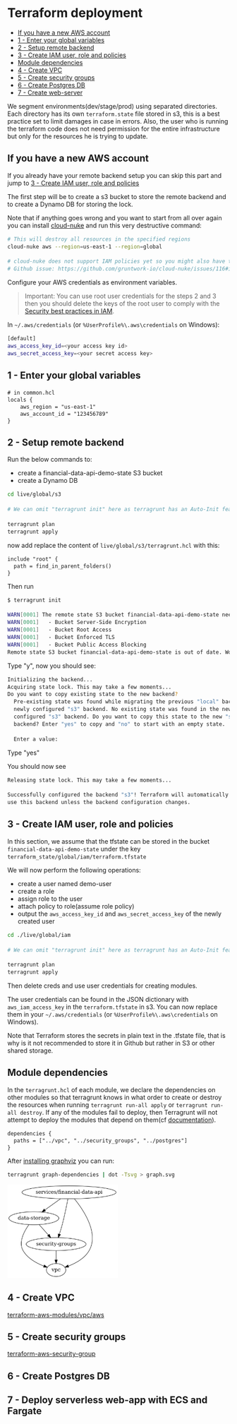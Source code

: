 # Terraform deployment

- [If you have a new AWS account](#if-you-have-a-new-aws-account)
- [1 - Enter your global variables](#1---enter-your-global-variables)
- [2 - Setup remote backend](#2---setup-remote-backend)
- [3 - Create IAM user, role and policies](#3---create-iam-user-role-and-policies)
- [Module dependencies](#module-dependencies)
- [4 - Create VPC](#4---create-vpc)
- [5 - Create security groups](#5---create-security-groups)
- [6 - Create Postgres DB](#6---create-postgres-db)
- [7 - Create web-server](#7---create-web-server)

We segment environments(dev/stage/prod) using separated directories. Each directory has its own `terraform.state` file stored in s3, this is a best practice set to limit damages in case in errors. Also, the user who is running the terraform code does not need permission for the entire infrastructure but only for the resources he is trying to update.

## If you have a new AWS account

If you already have your remote backend setup you can skip this part and jump to [3 - Create IAM user, role and policies](#3---create-iam-user-role-and-policies)

The first step will be to create a s3 bucket to store the remote backend and to create a Dynamo DB for storing the lock.

Note that if anything goes wrong and you want to start from all over again you can install [cloud-nuke](https://github.com/gruntwork-io/cloud-nuke) and run this very destructive command:

```bash
# This will destroy all resources in the specified regions
cloud-nuke aws --region=us-east-1 --region=global

# cloud-nuke does not support IAM policies yet so you might also have to remove policies in the web-console
# Github issue: https://github.com/gruntwork-io/cloud-nuke/issues/116#issuecomment-928002457
```

Configure your AWS credentials as environment variables.

> Important: You can use root user credentials for the steps 2 and 3 then you should delete the keys of the root user to comply with the [Security best practices in IAM](https://docs.aws.amazon.com/IAM/latest/UserGuide/best-practices.html).

In `~/.aws/credentials` (or `%UserProfile%\.aws\credentials` on Windows):

```bash
[default]
aws_access_key_id=<your access key id>
aws_secret_access_key=<your secret access key>
```

## 1 - Enter your global variables

```hcl
# in common.hcl
locals {
    aws_region = "us-east-1"
    aws_account_id = "123456789"
}
```

## 2 - Setup remote backend

Run the below commands to:

- create a financial-data-api-demo-state S3 bucket
- create a Dynamo DB

```bash
cd live/global/s3

# We can omit "terragrunt init" here as terragrunt has an Auto-Init feature.

terragrunt plan
terragrunt apply
```

now add replace the content of `live/global/s3/terragrunt.hcl` with this:

```hcl
include "root" {
  path = find_in_parent_folders()
}
```

Then run

```bash
$ terragrunt init

WARN[0001] The remote state S3 bucket financial-data-api-demo-state needs to be updated: 
WARN[0001]   - Bucket Server-Side Encryption
WARN[0001]   - Bucket Root Access
WARN[0001]   - Bucket Enforced TLS
WARN[0001]   - Bucket Public Access Blocking
Remote state S3 bucket financial-data-api-demo-state is out of date. Would you like Terragrunt to update it? (y/n)
```

Type "y", now you should see:

```bash
Initializing the backend...
Acquiring state lock. This may take a few moments...
Do you want to copy existing state to the new backend?
  Pre-existing state was found while migrating the previous "local" backend to the
  newly configured "s3" backend. No existing state was found in the newly
  configured "s3" backend. Do you want to copy this state to the new "s3"
  backend? Enter "yes" to copy and "no" to start with an empty state.

  Enter a value:
```

Type "yes"

You should now see

```bash
Releasing state lock. This may take a few moments...

Successfully configured the backend "s3"! Terraform will automatically
use this backend unless the backend configuration changes.
```

## 3 - Create IAM user, role and policies

In this section, we assume that the tfstate can be stored in the bucket `financial-data-api-demo-state` under the key `terraform_state/global/iam/terraform.tfstate`

We will now perform the following operations:

- create a user named demo-user
- create a role
- assign role to the user
- attach policy to role(assume role policy)
- output the `aws_access_key_id` and `aws_secret_access_key` of the newly created user

```bash
cd ./live/global/iam

# We can omit "terragrunt init" here as terragrunt has an Auto-Init feature.

terragrunt plan
terragrunt apply
```

Then delete creds and use user credentials for creating modules.

The user credentials can be found in the JSON dictionary with `aws_iam_access_key` in the `terraform.tfstate` in s3. You can now replace them in your `~/.aws/credentials` (or `%UserProfile%\.aws\credentials` on Windows).

Note that Terraform stores the secrets in plain text in the .tfstate file, that is why is it not recommended to store it in Github but rather in S3 or other shared storage.

## Module dependencies

In the `terragrunt.hcl` of each module, we declare the dependencies on other modules so that terragrunt knows in what order to create or destroy the resources when running `terragrunt run-all apply` or `terragrunt run-all destroy`. If any of the modules fail to deploy, then Terragrunt will not attempt to deploy the modules that depend on them(cf [documentation](https://terragrunt.gruntwork.io/docs/features/execute-terraform-commands-on-multiple-modules-at-once/#dependencies-between-modules)).

```hcl
dependencies {
  paths = ["../vpc", "../security_groups", "../postgres"]
}
```

After [installing graphviz](https://installati.one/ubuntu/20.04/graphviz/) you can run:

```bash
terragrunt graph-dependencies | dot -Tsvg > graph.svg
```

<img src="../docs/img/module_dependencies.png" width="250"/>

## 4 - Create VPC

[terraform-aws-modules/vpc/aws](https://github.com/terraform-aws-modules/terraform-aws-vpc)

## 5 - Create security groups

[terraform-aws-security-group](https://github.com/terraform-aws-modules/terraform-aws-security-group)

## 6 - Create Postgres DB

## 7 - Deploy serverless web-app with ECS and Fargate
